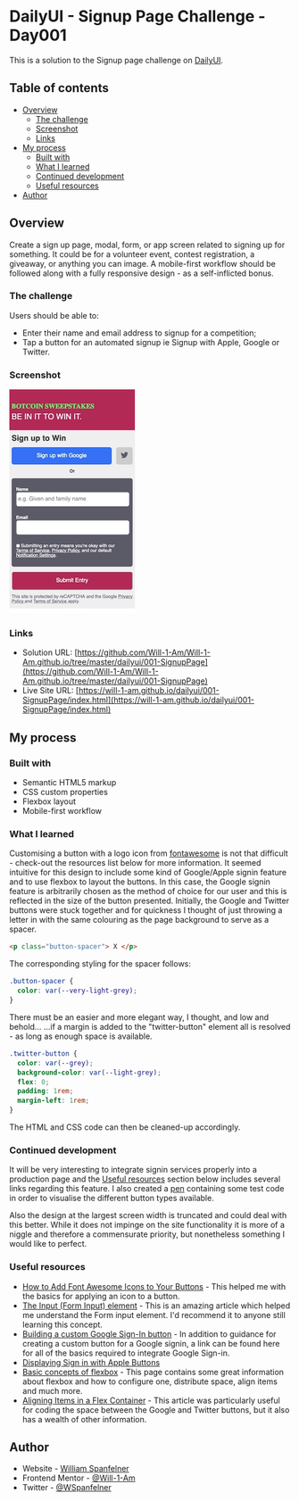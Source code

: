 # DailyUI - Signup Page Challenge - Day001

This is a solution to the Signup page challenge on [DailyUI](https://www.DailyUI.co).

## Table of contents

- [Overview](#overview)
  - [The challenge](#the-challenge)
  - [Screenshot](#screenshot)
  - [Links](#links)
- [My process](#my-process)
  - [Built with](#built-with)
  - [What I learned](#what-i-learned)
  - [Continued development](#continued-development)
  - [Useful resources](#useful-resources)
- [Author](#author)

## Overview

Create a sign up page, modal, form, or app screen related to signing up for something. It could be for a volunteer event, contest registration, a giveaway, or anything you can image. A mobile-first workflow should be followed along with a fully responsive design - as a self-inflicted bonus.

### The challenge

Users should be able to:

- Enter their name and email address to signup for a competition;
- Tap a button for an automated signup ie Signup with Apple, Google or Twitter.

### Screenshot

![](screenshot.jpg)

### Links

- Solution URL: [https://github.com/Will-1-Am/Will-1-Am.github.io/tree/master/dailyui/001-SignupPage](https://github.com/Will-1-Am/Will-1-Am.github.io/tree/master/dailyui/001-SignupPage)
- Live Site URL: [https://will-1-am.github.io/dailyui/001-SignupPage/index.html](https://will-1-am.github.io/dailyui/001-SignupPage/index.html)

## My process

### Built with

- Semantic HTML5 markup
- CSS custom properties
- Flexbox layout
- Mobile-first workflow

### What I learned

Customising a button with a logo icon from [fontawesome](https://fontawesome.com) is not that difficult - check-out the resources list below for more information.
It seemed intuitive for this design to include some kind of Google/Apple signin feature and to use flexbox to layout the buttons.  In this case, the Google signin feature is arbitrarily chosen as the method of choice for our user and this is reflected in the size of the button presented.
Initially, the Google and Twitter buttons were stuck together and for quickness I thought of just throwing a letter in with the same colouring as the page background to serve as a spacer.

```html
<p class="button-spacer"> X </p>
```
The corresponding styling for the spacer follows:
```css
.button-spacer {
  color: var(--very-light-grey);
}
```
There must be an easier and more elegant way, I thought, and low and behold...
...if a margin is added to the "twitter-button" element all is resolved - as long as enough space is available.
```css
.twitter-button {
  color: var(--grey);
  background-color: var(--light-grey);
  flex: 0;
  padding: 1rem;
  margin-left: 1rem;
}
```
The HTML and CSS code can then be cleaned-up accordingly.

### Continued development

It will be very interesting to integrate signin services properly into a production page and the [Useful resources](#useful-resources) section below includes several links regarding this feature.  I also created a [pen](https://codepen.io/will-1-am-the-Iceman/pen/BaWBdjV) containing some test code in order to visualise the different button types available.

Also the design at the largest screen width is truncated and could deal with this better.  While it does not impinge on the site functionality it is more of a niggle and therefore a commensurate priority, but nonetheless something I would like to perfect.

### Useful resources

- [How to Add Font Awesome Icons to Your Buttons](https://www.freecodecamp.org/news/how-to-add-font-awesome-icons-to-your-buttons/) - This helped me with the basics for applying an icon to a button.
- [The Input (Form Input) element](https://developer.mozilla.org/en-US/docs/Web/HTML/Element/input) - This is an amazing article which helped me understand the Form input element. I'd recommend it to anyone still learning this concept.
- [Building a custom Google Sign-In button](https://developers.google.com/identity/sign-in/web/build-button) - In addition to guidance for creating a custom button for a Google signin, a link can be found here for all of the basics required to integrate Google Sign-in.
- [Displaying Sign in with Apple Buttons](https://developer.apple.com/documentation/sign_in_with_apple/sign_in_with_apple_js/displaying_sign_in_with_apple_buttons)
- [Basic concepts of flexbox](https://developer.mozilla.org/en-US/docs/Web/CSS/CSS_Flexible_Box_Layout/Basic_Concepts_of_Flexbox) - This page contains some great information about flexbox and how to configure one, distribute space, align items and much more.
- [Aligning Items in a Flex Container](https://developer.mozilla.org/en-US/docs/Web/CSS/CSS_Flexible_Box_Layout/Aligning_Items_in_a_Flex_Container) - This article was particularly useful for coding the space between the Google and Twitter buttons, but it also has a wealth of other information.

## Author

- Website - [William Spanfelner](https://will-1-am.github.io)
- Frontend Mentor - [@Will-1-Am](https://www.frontendmentor.io/profile/@Will-1-Am)
- Twitter - [@WSpanfelner](https://www.twitter.com/WSpanfelner)
